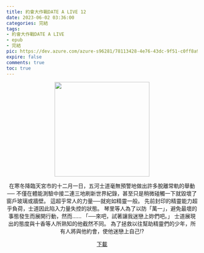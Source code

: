 ```yaml
---
title: 約會大作戰DATE A LIVE 12
date: 2023-06-02 03:36:00
categories: 完結
tags:
- 約會大作戰DATE A LIVE
- epub
- 完結
pic: https://dev.azure.com/azure-s96281/78113428-4e76-43dc-9f51-c0ff8a913055/_apis/git/repositories/a379171b-de46-4c10-9b0d-00da23959885/items?path=/Epub%20Cover/%E7%B4%84%E6%9C%83%E5%A4%A7%E4%BD%9C%E6%88%B0DATE%20A%20LIVE-12.jpg&versionDescriptor%5BversionOptions%5D=0&versionDescriptor%5BversionType%5D=0&versionDescriptor%5Bversion%5D=main&resolveLfs=true&%24format=octetStream&api-version=5.0
expire: false
comments: true
toc: true
---
```


<div style="text-align:center" class="kratos-post-content">

<img width="250px" src="https://dev.azure.com/azure-s96281/78113428-4e76-43dc-9f51-c0ff8a913055/_apis/git/repositories/a379171b-de46-4c10-9b0d-00da23959885/items?path=/Epub%20Cover/%E7%B4%84%E6%9C%83%E5%A4%A7%E4%BD%9C%E6%88%B0DATE%20A%20LIVE-12.jpg&versionDescriptor%5BversionOptions%5D=0&versionDescriptor%5BversionType%5D=0&versionDescriptor%5Bversion%5D=main&resolveLfs=true&%24format=octetStream&api-version=5.0">

<p>
在寒冬降臨天宮市的十二月一日，五河士道毫無預警地做出許多脫離常軌的舉動──
不僅在體能測驗中接二連三地刷新世界紀錄，甚至只是稍微碰觸一下就毀壞了窗戶玻璃或牆壁。
這超乎常人的力量──就宛如精靈一般。
先前封印的精靈能力超乎負荷，士道因此陷入力量失控的狀態。
琴里等人為了以防「萬一」，避免最壞的事態發生而展開行動，然而……
「──來吧，試著讓我迷戀上妳們吧。」
士道展現出的態度與十香等人所熟知的他截然不同。
為了拯救以往幫助精靈們的少年，所有人將與他約會，使他迷戀上自己!?
</p>

<p>
<a href="https://epubdatabase.azurewebsites.net/EBOOKS/EPUB/完結/約會大作戰/本傳/DATE%20A%20LIVE%20%E7%B4%84%E6%9C%83%E5%A4%A7%E4%BD%9C%E6%88%B012%20%E7%81%BD%E7%A6%8D%E4%BA%94%E6%B2%B3.epub?download=1">下載</a>
</p>

</div>
